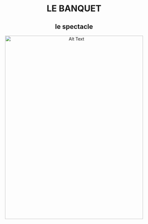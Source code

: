 <h1 align="center">
LE BANQUET
</h1>

<h2 align="center">
le spectacle
</h2>

<div align="center">
<img src="https://github.com/Madden0610/H25_V11_inspiration_MADDENSHARP/blob/main/centre_des_sciences/media/affiche_pub02.png" alt="Alt Text" width="450" height="600">
</div>



 
 
